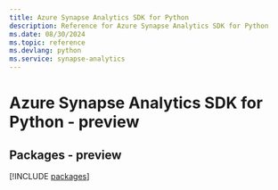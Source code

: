 ```yaml
---
title: Azure Synapse Analytics SDK for Python
description: Reference for Azure Synapse Analytics SDK for Python
ms.date: 08/30/2024
ms.topic: reference
ms.devlang: python
ms.service: synapse-analytics
---
```

# Azure Synapse Analytics SDK for Python - preview
## Packages - preview
[!INCLUDE [packages](synapse-analytics-index.md)]